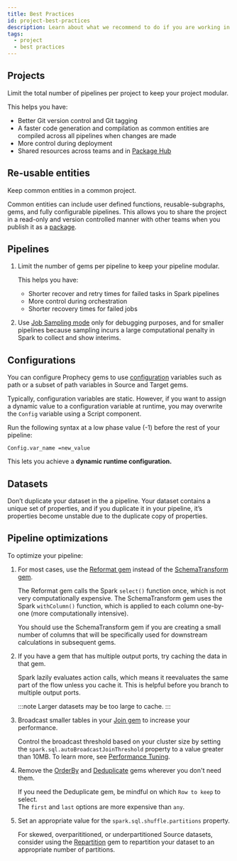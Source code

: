 ```yaml
---
title: Best Practices
id: project-best-practices
description: Learn about what we recommend to do if you are working in a project.
tags:
  - project
  - best practices
---
```


## Projects

Limit the total number of pipelines per project to keep your project modular.

This helps you have:

- Better Git version control and Git tagging
- A faster code generation and compilation as common entities are compiled across all pipelines when changes are made
- More control during deployment
- Shared resources across teams and in [Package Hub](docs/extensibility/package-hub/package-hub.md)

## Re-usable entities

Keep common entities in a common project.

Common entities can include user defined functions, reusable-subgraphs, gems, and fully configurable pipelines. This allows you to share the project in a read-only and version controlled manner with other teams when you publish it as a [package](docs/extensibility/package-hub/package-hub.md#build-a-package).

## Pipelines

1. Limit the number of gems per pipeline to keep your pipeline modular.

   This helps you have:

   - Shorter recover and retry times for failed tasks in Spark pipelines
   - More control during orchestration
   - Shorter recovery times for failed jobs

1. Use [Job Sampling mode](docs/Spark/execution/interactive-execution.md#interims) only for debugging purposes, and for smaller pipelines because sampling incurs a large computational penalty in Spark to collect and show interims.

## Configurations

You can configure Prophecy gems to use [configuration](/docs/Spark/configuration.md) variables such as path or a subset of path variables in Source and Target gems.

Typically, configuration variables are static. However, if you want to assign a dynamic value to a configuration variable at runtime, you may overwrite the `Config` variable using a Script component.

Run the following syntax at a low phase value (-1) before the rest of your pipeline:

```shell
Config.var_name =new_value
```

This lets you achieve a **dynamic runtime configuration.**

## Datasets

Don’t duplicate your dataset in the a pipeline. Your dataset contains a unique set of properties, and if you duplicate it in your pipeline, it’s properties become unstable due to the duplicate copy of properties.

## Pipeline optimizations

To optimize your pipeline:

1. For most cases, use the [Reformat gem](docs/Spark/gems/transform/reformat.md) instead of the [SchemaTransform gem](docs/Spark/gems/transform/schema-transform.md).

   The Reformat gem calls the Spark `select()` function once, which is not very computationally expensive. The SchemaTransform gem uses the Spark `withColumn()` function, which is applied to each column one-by-one (more computationally intensive).

   You should use the SchemaTransform gem if you are creating a small number of columns that will be specifically used for downstream calculations in subsequent gems.

1. If you have a gem that has multiple output ports, try caching the data in that gem.

   Spark lazily evaluates action calls, which means it reevaluates the same part of the flow unless you cache it. This is helpful before you branch to multiple output ports.

   :::note
   Larger datasets may be too large to cache.
   :::

1. Broadcast smaller tables in your [Join gem](docs/Spark/gems/join-split/join.md) to increase your performance.

   Control the broadcast threshold based on your cluster size by setting the `spark.sql.autoBroadcastJoinThreshold` property to a value greater than 10MB. To learn more, see [Performance Tuning](https://spark.apache.org/docs/latest/sql-performance-tuning.html).

1. Remove the [OrderBy](docs/Spark/gems/transform/order-by.md) and [Deduplicate](docs/Spark/gems/transform/deduplicate.md) gems wherever you don't need them.

   If you need the Deduplicate gem, be mindful on which `Row to keep` to select.<br/>The `first` and `last` options are more expensive than `any`.

1. Set an appropriate value for the `spark.sql.shuffle.partitions` property.

   For skewed, overparititioned, or underpartitioned Source datasets, consider using the [Repartition](docs/Spark/gems/join-split/repartition.md) gem to repartition your dataset to an appropriate number of partitions.
